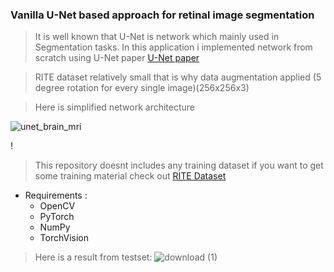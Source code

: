 ### Vanilla U-Net based approach for retinal image segmentation

> It is well known that U-Net is network which mainly used in Segmentation tasks. In this application i implemented network from scratch using U-Net paper
[U-Net paper](https://arxiv.org/abs/1505.04597)

> RITE dataset relatively small that is why data augmentation applied (5 degree rotation for every single image)(256x256x3)

> Here is simplified network architecture

![unet_brain_mri](https://user-images.githubusercontent.com/39130214/73118665-8f393700-3f70-11ea-9fc4-68620710d0f2.png)

!

> This repository doesnt includes any training dataset if you want to get some training material check out [RITE Dataset](https://medicine.uiowa.edu/eye/rite-dataset)


* Requirements :
  * OpenCV 
  * PyTorch
  * NumPy
  * TorchVision
  
  
> Here is a result from testset:
![download (1)](https://user-images.githubusercontent.com/39130214/73125569-ad7b5300-3fc1-11ea-932a-ad263872346c.png)




